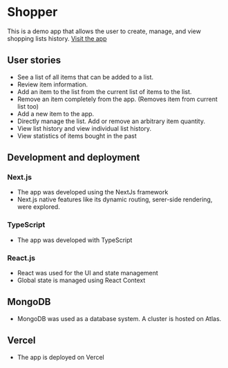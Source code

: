 # Shopper
This is a demo app that allows the user to create, manage, and view shopping lists history.
[Visit the app](https://shopping-lists-three.vercel.app/shopping)
## User stories
* See a list of all items that can be added to a list.
* Review item information.
* Add an item to the list from the current list of items to the list.
* Remove an item completely from the app. (Removes item from current list too)
* Add a new item to the app.
* Directly manage the list. Add or remove an arbitrary item quantity.
* View list history and view individual list history.
* View statistics of items bought in the past

## Development and deployment
### Next.js
* The app was developed using the NextJs framework
* Next.js native features like its dynamic routing, serer-side rendering, were explored.
### TypeScript
* The app was developed with TypeScript
### React.js
* React was used for the UI and state management
* Global state is managed using React Context
## MongoDB
* MongoDB was used as a database system. A cluster is hosted on Atlas.
## Vercel
* The app is deployed on Vercel